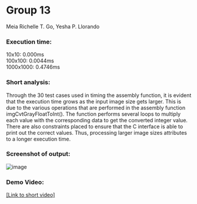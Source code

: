 # Group 13
Meia Richelle T. Go, Yesha P. Llorando

### Execution time:
10x10: 0.000ms<br>
100x100: 0.0044ms<br>
1000x1000: 0.4746ms<br>

### Short analysis:
Through the 30 test cases used in timing the assembly function, it is evident that the execution time grows as the input image size gets larger. This is due to the various operations that are performed in the assembly function imgCvtGrayFloatToInt(). The function performs several loops to multiply each value with the corresponding data to get the converted integer value. There are also constraints placed to ensure that the C interface is able to print out the correct values. Thus, processing larger image sizes attributes to a longer execution time.  

### Screenshot of output:

![image](https://github.com/user-attachments/assets/19aa7429-b140-4c66-9c3a-08600d6f8970)


### Demo Video:
[[Link to short video]](https://drive.google.com/file/d/1sKIrLvIi5dGMdP673BKnSmyVENC4Awxw/view?usp=sharing)
